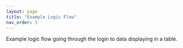 ```yaml
---
layout: page
title: "Example Logic Flow"
nav_order: 3
---
```


Example logic flow going through the login to data displaying in a table.
